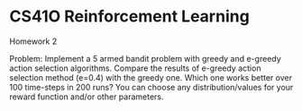 # CS41O Reinforcement Learning

Homework 2

Problem: Implement a 5 armed bandit problem with greedy and e-greedy 
action selection algorithms. Compare the results of e-greedy action 
selection method (e=0.4) with the greedy one. Which one works better 
over 100 time-steps in 200 runs? You can choose any distribution/values 
for your reward function and/or other parameters.